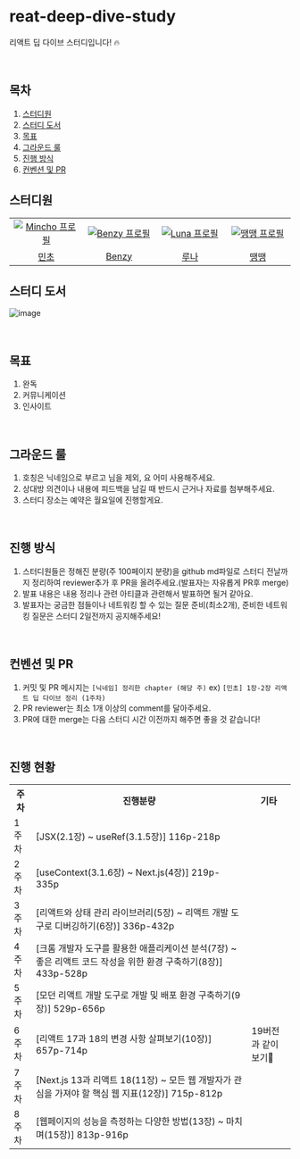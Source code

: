 # reat-deep-dive-study
리액트 딥 다이브 스터디입니다! 🔥

<br/>

## 목차

1. [스터디원](#스터디원)
2. [스터디 도서](#스터디-도서)
3. [목표](#목표)
4. [그라운드 룰](#그라운드-룰)
5. [진행 방식](#진행-방식)
6. [컨벤션 및 PR](#컨벤션-및-PR)


## 스터디원

<table>
  <tr>
    <td align="center" width="150px">
      <a href="https://github.com/chhw130" target="_blank">
        <img src="https://avatars.githubusercontent.com/u/116826162?v=4" alt="Mincho 프로필" />
      </a>
    </td>
    <td align="center" width="150px">
      <a href="https://github.com/benzyminzy" target="_blank">
        <img src="https://avatars.githubusercontent.com/u/97730865?v=4" alt="Benzy 프로필" />
      </a>
    </td>
     <td align="center" width="150px">
      <a href="https://github.com/selene-cho" target="_blank">
        <img src="https://avatars.githubusercontent.com/u/120701125?v=4" alt="Luna 프로필" />
      </a>
    </td>
     <td align="center" width="150px">
      <a href="https://github.com/yesaroun" target="_blank">
        <img src="https://avatars.githubusercontent.com/u/88129543?v=4" alt="땡땡 프로필" />
      </a>
    </td>
  </tr>
  <tr>
    <td align="center">
      <a href="https://github.com/chhw130" target="_blank">
        민초
      </a>
    </td>
     <td align="center">
      <a href="https://github.com/benzyminzy" target="_blank">
        Benzy
      </a>
    </td>
     <td align="center">
      <a href="https://github.com/selene-cho" target="_blank">
        루나
      </a>
    </td>
     <td align="center">
      <a href="https://github.com/yesaroun" target="_blank">
        땡땡
      </a>
    </td>
  </tr>
  
</table>

## 스터디 도서

![image](https://github.com/React-Deep-Dive/reat-deep-dive-study/assets/116826162/8062542e-3c57-48ac-a1c4-ab68b1157462)

<br/>

## 목표
1. 완독
2. 커뮤니케이션
3. 인사이트

<br/>

## 그라운드 룰
1. 호칭은 닉네임으로 부르고 님을 제외, 요 어미 사용해주세요.
2. 상대방 의견이나 내용에 피드백을 남길 때 반드시 근거나 자료를 첨부해주세요.
3. 스터디 장소는 예약은 월요일에 진행할게요.

<br/>


## 진행 방식
1. 스터디원들은 정해진 분량(주 100페이지 분량)을 github md파일로 스터디 전날까지 정리하여 reviewer추가 후 PR을 올려주세요.(발표자는 자유롭게 PR후 merge)
2. 발표 내용은 내용 정리나 관련 아티클과 관련해서 발표하면 될거 같아요.
3. 발표자는 궁금한 점들이나 네트워킹 할 수 있는 질문 준비(최소2개), 준비한 네트워킹 질문은 스터디 2일전까지 공지해주세요!

<br/>


## 컨벤션 및 PR
1. 커밋 및 PR 메시지는 `[닉네임] 정리한 chapter (해당 주)`
ex) `[민초] 1장-2장 리액트 딥 다이브 정리 (1주차)`
2. PR reviewer는 최소 1개 이상의 comment를 달아주세요.
3. PR에 대한 merge는 다음 스터디 시간 이전까지 해주면 좋을 것 같습니다!

<br/>

## 진행 현황

<table>
  <tr>
	  <th>주차</th>
    <th>진행분량</th>
    <th>기타</th>
  </tr>
  <tr>
    <td rowspan="1">1주차</td>
    <td>[JSX(2.1장) ~ useRef(3.1.5장)] 116p-218p</td>
    <td></td>
  </tr>
  </tr>
  <tr>
    <td rowspan="1">2주차</td>
    <td>[useContext(3.1.6장) ~ Next.js(4장)] 219p-335p</td>
    <td></td>
  </tr>
  <tr>
    <td rowspan="1">3주차</td>
    <td>[리액트와 상태 관리 라이브러리(5장) ~ 리액트 개발 도구로 디버깅하기(6장)] 336p-432p</td>
    <td></td>
  </tr>
  <tr>
    <td rowspan="1">4주차</td>
    <td>[크롬 개발자 도구를 활용한 애플리케이션 분석(7장) ~ 좋은 리액트 코드 작성을 위한 환경 구축하기(8장)] 433p-528p</td>
    <td></td>
  </tr>
  </tr>
  <tr>
    <td rowspan="1">5주차</td>
    <td>[모던 리액트 개발 도구로 개발 및 배포 환경 구축하기(9장)] 529p-656p</td>
    <td></td>
  </tr>
  <tr>
    <td rowspan="1">6주차</td>
    <td>[리액트 17과 18의 변경 사항 살펴보기(10장)] 657p-714p</td>
    <td>19버전과 같이보기👀</td>
  </tr>
  <tr>
    <td rowspan="1">7주차</td>
    <td>[Next.js 13과 리액트 18(11장) ~ 모든 웹 개발자가 관심을 가져야 할 핵심 웹 지표(12장)] 715p-812p</td>
    <td></td>
  </tr>
  <tr>
    <td rowspan="1">8주차</td>
    <td>[웹페이지의 성능을 측정하는 다양한 방법(13장) ~ 마치며(15장)] 813p-916p</td>
    <td></td>
  </tr>
  
	
	
  
  </table>


